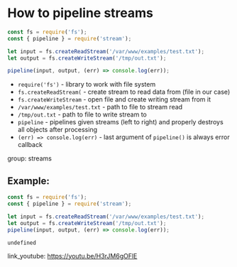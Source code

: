 # How to pipeline streams

```js
const fs = require('fs');
const { pipeline } = require('stream');

let input = fs.createReadStream('/var/www/examples/test.txt');
let output = fs.createWriteStream('/tmp/out.txt');

pipeline(input, output, (err) => console.log(err));
```

- `require('fs')` - library to work with file system
- `fs.createReadStream(` - create stream to read data from (file in our case)
- `fs.createWriteStream` - open file and create writing stream from it
- `/var/www/examples/test.txt` - path to file to stream read
- `/tmp/out.txt` - path to file to write stream to
- `pipeline` - pipelines given streams (left to right) and properly destroys all objects after processing
- `(err) => console.log(err)` - last argument of `pipeline()` is always error callback

group: streams

## Example: 
```js
const fs = require('fs');
const { pipeline } = require('stream');

let input = fs.createReadStream('/var/www/examples/test.txt');
let output = fs.createWriteStream('/tmp/out.txt');
pipeline(input, output, (err) => console.log(err));
```
```
undefined

```

link_youtube: https://youtu.be/H3rJM6gOFlE
